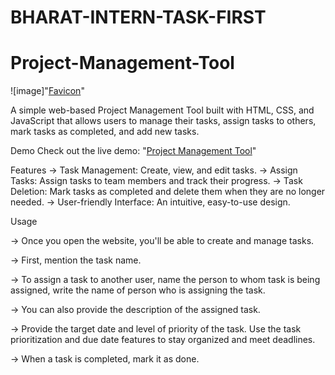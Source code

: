 # BHARAT-INTERN-TASK-FIRST
# Project-Management-Tool



![image]"[Favicon](https://github.com/Anshika2509/Project-Management-Tool/blob/main/clock%20work.png)"

A simple web-based Project Management Tool built with HTML, CSS, and JavaScript that allows users to manage their tasks, assign tasks to others, mark tasks as completed, and add new tasks.

Demo
Check out the live demo: "[Project Management Tool](https://www.linkedin.com/in/anshika-267942229)"

Features
-> Task Management: Create, view, and edit tasks.
-> Assign Tasks: Assign tasks to team members and track their progress.
-> Task Deletion: Mark tasks as completed and delete them when they are no longer needed.
-> User-friendly Interface: An intuitive, easy-to-use design.

Usage

-> Once you open the website, you'll be able to create and manage tasks.

-> First, mention the task name.

-> To assign a task to another user, name the person to whom task is being assigned, write the name of person who is assigning the task.

-> You can also provide the description of the assigned task.

-> Provide the target date and level of priority of the task. Use the task prioritization and due date features to stay organized and meet deadlines. 

-> When a task is completed, mark it as done.
